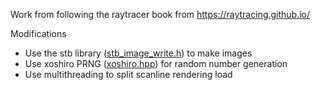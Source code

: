 Work from following the raytracer book from https://raytracing.github.io/

Modifications
+ Use the stb library ([stb_image_write.h](https://github.com/nothings/stb/blob/master/stb_image_write.h)) to make images
+ Use xoshiro PRNG ([xoshiro.hpp](https://gist.github.com/imneme/3eb1bcc5418c4ae83c4c6a86d9cbb1cd)) for random number generation
+ Use multithreading to split scanline rendering load
